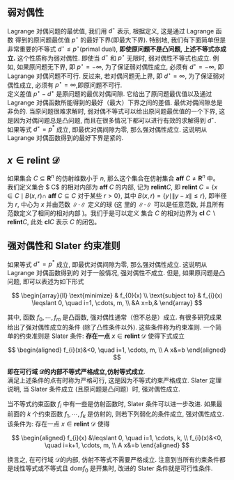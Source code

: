## 弱对偶性
$\text{Lagrange}$ 对偶问题的最优值, 我们用 $d^{\star}$ 表示, 根据定义, 这是通过 $\text{Lagrange}$ 函数 得到的原问题最优值 $p^{\star}$ 的最好下界(即最大下界). 特别地, 我们有下面简单但是非常重要的不等式 $d^{\star} \leqslant p^{\star} (\text{primal dual})$,
**即使原问题不是凸问题, 上述不等式亦成立.** 这个性质称为弱对偶性. 
即使当 $d^{\star}$ 和 $p^{\star}$ 无限时, 弱对偶性不等式也成立. 例如, 如果原问题无下界, 即 $p^{\star}=-\infty$, 为了保证弱对偶性成立, 必须有 $d^{\star}=-\infty$, 即 $\text{Lagrange}$ 对偶问题不可行. 反过来, 若对偶问题无上界, 即 $d^{\star}=\infty$, 为了保证弱对偶性成立, 必须有 $p^{\star}=\infty$,即原问题不可行.       
定义差值 $p^{\star}-d^{\star}$ 是原问题的最优对偶间隙. 它给出了原问题最优值以及通过 $\text{Lagrange}$ 对偶函数所能得到的最好（最大）下界之间的差值. 最优对偶间隙总是非负的. 
当原问题很难求解时, 弱对偶不等式可以给出原问题最优值的一个下界, 这是因为对偶问题总是凸问题, 而且在很多情况下都可以进行有效的求解得到 $d^{\star}$.   
如果等式 $d^{\star}=p^{*}$ 成立, 即最优对偶间隙为零, 那么强对偶性成立. 这说明从 $\text{Lagrange}$ 对偶函数得到的最好下界是紧的. 
## $x \in \boldsymbol{relint} \; \mathcal{D}$

如果集合 $C \subseteq \mathbf{R}^{n}$ 的仿射维数小于 $n$, 那么这个集合在仿射集合  $\mathbf{aff} \; C \neq \mathbf{R}^{n}$ 中。 我们定义集合 $ C$ 的相对内部为  $\mathbf{aff} \; C$ 的内部, 记为 $\boldsymbol{relint} C$, 即
 $\boldsymbol{relint} \; C=\{x \in C \mid B(x, r) \cap$ $\mathbf{aff} \; C \subseteq C$ 对于某些 $r>0\}$,
其中 $B(x, r)=\{y \mid\|y-x\| \leqslant r\}$, 即半径为 $r$, 中心为 $x$ 并由范数 $\|\cdot\|$ 定义的球 (这 里的 $\|\cdot\|$ 可以是任意范数, 并且所有范数定义了相同的相对内部 )。我们于是可以定义 集合 $C$ 的相对边界为 $\boldsymbol{cl} \; C \backslash \boldsymbol{relint} C$, 此处 $\boldsymbol{cl} C$ 表示 $C$ 的闭包。

## 强对偶性和 $\text{Slater}$ 约束准则
如果等式
$d^{\star}=p^{*}$
成立, 即最优对偶间隙为零, 那么强对偶性成立. 这说明从 $\text{Lagrange}$ 对偶函数得到的
对于一般情况, 强对偶性不成立. 但是, 如果原问题是凸问题, 即可以表述为如下形式

$$
\begin{array}{ll}
\text{minimize}  & f_{0}(x) \\
\text{subject to} & f_{i}(x) \leqslant 0, \quad i=1, \cdots, m, \\
&A x=b,&
\end{array}
$$

其中, 函数 $f_{0}, \cdots, f_{m}$ 是凸函数, 强对偶性通常（但不总是）成立. 有很多研究成果给出了强对偶性成立的条件 (除了凸性条件以外). 这些条件称为约束准则.  一个简单的约束准则是 $\text{Slater}$ 条件: **存在一点** $x \in \boldsymbol{relint} \; \mathcal{D}$ 使得下式成立

$$
\begin{aligned}
f_{i}(x)&<0, \quad i=1, \cdots, m, \\
A x&=b
\end{aligned}
$$

**即在可行域 $\mathcal{D}$的内部不等式严格成立,仿射等式成立**.  
满足上述条件的点有时称为严格可行, 这是因为不等式约束严格成立. $\text{Slater}$ 定理说明, 当 $\text{Slater}$ 条件成立 (且原问题是凸问题）时, 强对偶性成立.    

当不等式约束函数 $f_{i}$ 中有一些是仿射函数时, $\text{Slater}$ 条件可以进一步改进. 如果最前面的 $k$ 个约束函数 $f_{1}, \cdots, f_{k}$ 是仿射的, 则若下列弱化的条件成立, 强对偶性成立. 该条件为: 存在一点 $x \in \boldsymbol{relint} \; \mathcal{D}$ 使得

$$
\begin{aligned}
f_{i}(x) &\leqslant 0, \quad i=1, \cdots, k, \\
f_{i}(x)&<0, \quad i=k+1, \cdots, m, \\
A x&=b
\end{aligned}
$$

换言之, 在可行域 $\mathcal{D}$的内部, 仿射不等式不需要严格成立. 注意到当所有约束条件都是线性等式或不等式且 $\text{dom} f_{0}$ 是开集时, 改进的 $\text{Slater}$ 条件就是可行性条件. 
